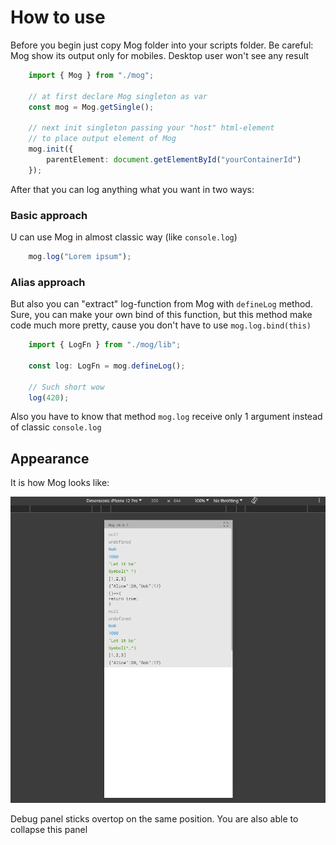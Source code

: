 # How to use

Before you begin just copy Mog folder into your scripts folder.
Be careful: Mog show its output only for mobiles. Desktop user won't see any result

```ts
    import { Mog } from "./mog";

    // at first declare Mog singleton as var
    const mog = Mog.getSingle();
    
    // next init singleton passing your "host" html-element
    // to place output element of Mog
    mog.init({ 
        parentElement: document.getElementById("yourContainerId") 
    });
```

After that you can log anything what you want in two ways:

### Basic approach

U can use Mog in almost classic way (like `console.log`)

```ts
    mog.log("Lorem ipsum");
```

### Alias approach

But also you can "extract" log-function from Mog with `defineLog` method. Sure, you can make your own bind of this function, but this method make code much more pretty, cause you don't have to use `mog.log.bind(this)`

```ts
    import { LogFn } from "./mog/lib";

    const log: LogFn = mog.defineLog();
    
    // Such short wow
    log(420);
```

Also you have to know that method `mog.log` receive only 1 argument instead of classic `console.log`

## Appearance

It is how Mog looks like:

![img.png](doc.pic.0.png)

Debug panel sticks overtop on the same position. You are also able to collapse this panel